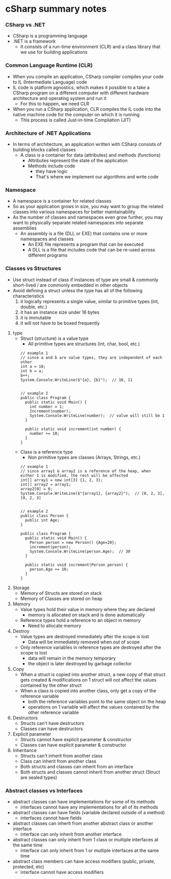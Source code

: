 # cSharp summary notes
### CSharp vs .NET
* CSharp is a programming language
* .NET is a framework
  * It consists of a run-time environment (CLR) and a class library that we use for building applications
### Common Language Runtime (CLR)
* When you compile an application, CSharp compiler compiles your code to IL (Intermediate Language) code
* IL code is platform agnostics, which makes it possible to a take a CSharp program on a different computer with different hardware architecture and operating system and run it
  * For this to happen, we need CLR
* When you run a CSharp application, CLR compiles the IL code into the native machine code for the computer on which it is running
  * This process is called Just-in-time Compilation (JIT)
### Architecture of .NET Applications
* In terms of architecture, an application written with CSharp consists of building blocks called classes
  * A class is a container for data (attributes) and methods (functions)
    * Attributes represent the state of the application
    * Methods include code
      * they have logic
      * That's where we implement our algorithms and write code
### Namespace
* A namespace is a container for related classes
* So as your application grows in size, you may want to group the related classes into various namespaces for better maintainability
* As the number of classes and namespaces even grow further, you may want to physically separate related namespaces into separate assemblies
  * An assembly is a file (DLL or EXE) that contains one or more namespaces and classes
    * An EXE file represents a program that can be executed
    * A DLL is a file that includes code that can be re-used across different programs
### Classes vs Structures
* Use struct instead of class if instances of type are small & commonly short-lived / are commonly embedded in other objects
* Avoid defining a struct unless the type has all of the following characteristics
    1. it logically represents a single value, similar to primitive types (int, double, etc.)
    2. it has an instance size under 16 bytes
    3. it is immutable
    4. it will not have to be boxed frequently
1. type
    * Struct (structure) is a value type
      * All primitive types are structures (int, char, bool, etc.)
      ```cSharp
      // example 1
      // since a and b are value types, they are independent of each other
      int a = 10;
      int b = a;
      b++;
      System.Console.WriteLine($"{a}, {b}");  // 10, 11
      
      
      // example 2
      public class Program {
        public static void Main() {
          int number = 1;
          Increment(number);
          System.Console.WriteLine(number);  // value will still be 1
        }

        public static void increment(int number) {
          number += 10;
        }
      }
      ```
    * Class is a reference type
      * Non primitive types are classes (Arrays, Strings, etc.)
      ```cSharp
      // example 1
      // since array1 & array2 is a reference of the heap, when either 1 is modified, the rest will be affected
      int[] array1 = new int[3] {1, 2, 3};
      int[] array2 = array1;
      array2[0] = 0;
      System.Console.WriteLine($"{array1}, {array2}");  // [0, 2, 3], [0, 2, 3]
      
      
      // example 2
      public class Person {
        public int Age;
      }

      public class Program {
        public static void Main() {
          Person person = new Person() {Age=20};
          increment(person);
          System.Console.WriteLine(person.Age);  // 30
        }

        public static void increment(Person person) {
          person.Age += 10;
        }
      }
      ```
2. Storage
    * Memory of Structs are stored on stack
    * Memory of Classes are stored on heap
3. Memory
    * Value types hold their value in memory where they are declared
      * memory is allocated on stack and is done automatically
    * Reference types hold a reference to an object in memory
      * Need to allocate memory
4. Destroy
    * Value types are destroyed immediately after the scope is lost
      * Data will be immediately removed when out of scope
    * Only reference variables in reference types are destroyed after the scope is lost
      * data will remain in the memory temporary
      * the object is later destroyed by garbage collector
5. Copy
    * When a struct is copied into another struct, a new copy of that struct gets created & modifications on 1 struct will not affect the values contained by the other struct
    * When a class is copied into another class, only get a copy of the reference variable
      * both the reference variables point to the same object on the heap
      * operations on 1 variable will affect the values contained by the other reference variable
6. Destructors
    * Structs can't have destructors
    * Classes can have destructors
7. Explicit parameter
    * Structs cannot have explicit parameter & constructor
    * Classes can have explicit parameter & constructor
8. Inheritance
    * Structs can't inherit from another class
    * Class can inherit from another class
    * Both structs and classes can inherit from an interface
    * Both structs and classes cannot inherit from another struct (Struct are sealed types)
### Abstract classes vs Interfaces
* abstract classes can have implementations for some of its methods
  * interfaces cannot have any implementations for all of its methods
* abstract classes can have fields (variable declared outside of a method)
  * interfaces cannot have fields
* abstract classes can inherit from another abstract class or another interface
  * interface can only inherit from another interface
* abstract classes can only inherit from 1 class or multiple interfaces at the same time
  * interface can only inherit from 1 or multiple interfaces at the same time
* abstract class members can have access modifiers (public, private, protected, etc)
  * interface cannot have access modifiers
